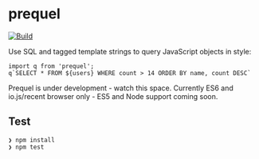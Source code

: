 # prequel

[![Build](https://travis-ci.org/jwhitfieldseed/prequel.svg?branch=master)](https://travis-ci.org/jwhitfieldseed/prequel)

Use SQL and tagged template strings to query JavaScript objects in style:

    import q from 'prequel';
    q`SELECT * FROM ${users} WHERE count > 14 ORDER BY name, count DESC`

Prequel is under development - watch this space. Currently ES6 and io.js/recent browser only - ES5 and Node support coming soon.

## Test

    ❯ npm install
    ❯ npm test
